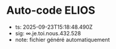 # Auto-code ELIOS
- ts: 2025-09-23T15:18:48.490Z
- sig: ∞.je.toi.nous.432.528
- note: fichier généré automatiquement